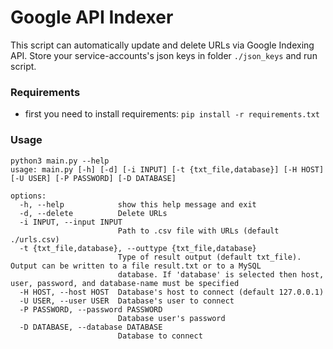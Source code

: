 # Google API Indexer

This script can automatically update and delete URLs via Google Indexing API. Store your service-accounts's json keys in folder `./json_keys` and run script.

### Requirements

- first you need to install requirements:
`pip install -r requirements.txt`

### Usage

```
python3 main.py --help
usage: main.py [-h] [-d] [-i INPUT] [-t {txt_file,database}] [-H HOST] [-U USER] [-P PASSWORD] [-D DATABASE]

options:
  -h, --help            show this help message and exit
  -d, --delete          Delete URLs
  -i INPUT, --input INPUT
                        Path to .csv file with URLs (default ./urls.csv)
  -t {txt_file,database}, --outtype {txt_file,database}
                        Type of result output (default txt_file). Output can be written to a file result.txt or to a MySQL
                        database. If 'database' is selected then host, user, password, and database-name must be specified
  -H HOST, --host HOST  Database's host to connect (default 127.0.0.1)
  -U USER, --user USER  Database's user to connect
  -P PASSWORD, --password PASSWORD
                        Database user's password
  -D DATABASE, --database DATABASE
                        Database to connect
```